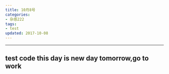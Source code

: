 ```yaml
---
title: 10月8号
categories:
- 杂感222
tags:
- test
updated: 2017-10-08
---
```


---
  test code 
  this day is new day 
  tomorrow,go to work
---
